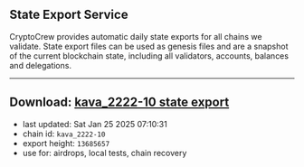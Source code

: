 ## State Export Service
CryptoCrew provides automatic daily state exports for all chains we validate. State export files can be used as genesis files and are a snapshot of the current blockchain state, including all validators, accounts, balances and delegations.

---
**Download: [kava_2222-10 state export](https://dl-eu2.ccvalidators.com/SERVICE/kava/kava_2222-10_export_13685657.json)**
---

- last updated: Sat Jan 25 2025 07:10:31
- chain id: `kava_2222-10`
- export height: `13685657`
- use for: airdrops, local tests, chain recovery
